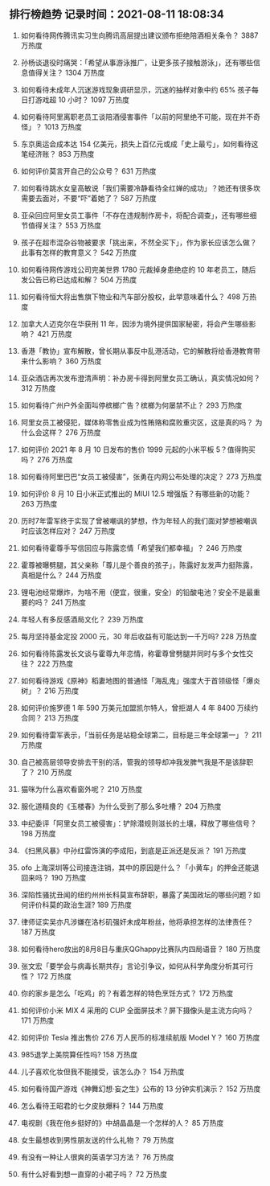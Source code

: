 
## 排行榜趋势 记录时间：2021-08-11 18:08:34
  
  1. 如何看待网传腾讯实习生向腾讯高层提出建议颁布拒绝陪酒相关条令？ 3887 万热度
    
  2. 孙杨谈退役时痛哭：「希望从事游泳推广，让更多孩子接触游泳」，还有哪些信息值得关注？ 1304 万热度
    
  3. 如何看待未成年人沉迷游戏现象调研显示，沉迷的抽样对象中约 65% 孩子每日打游戏超 10 小时？ 1097 万热度
    
  4. 如何看待阿里离职老员工谈陪酒侵害事件「以前的阿里绝不可能，现在并不奇怪」？ 1013 万热度
    
  5. 东京奥运会成本达 154 亿美元，损失上百亿元或成「史上最亏」，如何看待这笔经济账？ 853 万热度
    
  6. 如何评价莫言开自己的公众号？ 631 万热度
    
  7. 如何看待跳水女皇高敏说「我们需要冷静看待全红婵的成功」？她还有很多坎需要去面对，不要“吓”着她了？ 587 万热度
    
  8. 亚朵回应阿里女员工事件「不存在违规制作房卡，将配合调查」，还有哪些细节值得关注？ 553 万热度
    
  9. 孩子在超市混杂谷物被要求「挑出来，不然全买下」，作为家长应该怎么做？此事有怎样的教育意义？ 542 万热度
    
  10. 如何看待网传游戏公司完美世界 1780 元裁掉身患绝症的 10 年老员工，随后发公告已称已达成和解？ 504 万热度
    
  11. 如何看待恒大将出售旗下物业和汽车部分股权，此举意味着什么？ 498 万热度
    
  12. 加拿大人迈克尔在华获刑 11 年，因涉为境外提供国家秘密，将会产生哪些影响？ 421 万热度
    
  13. 香港「教协」宣布解散，曾长期从事反中乱港活动，它的解散将给香港教育带来什么影响？ 360 万热度
    
  14. 亚朵酒店再次发布澄清声明：补办房卡得到阿里女员工确认，真实情况如何？ 312 万热度
    
  15. 如何看待广州户外全面叫停槟榔广告？槟榔为何屡禁不止？ 293 万热度
    
  16. 阿里女员工被侵犯，媒体称零售业成为性贿赂和腐败重灾区，这是真的吗？ 为什么会这样？ 276 万热度
    
  17. 如何评价 2021 年 8 月 10 日发布的售价 1999 元起的小米平板 5？值得购买吗？ 276 万热度
    
  18. 如何看待阿里巴巴“女员工被侵害”，张勇在内网公布处理的决定？ 273 万热度
    
  19. 如何评价 8 月 10 日小米正式推出的 MIUI 12.5 增强版？有哪些新的功能？ 263 万热度
    
  20. 历时7年雷军终于实现了曾被嘲讽的梦想，作为年轻人的我们面对梦想被嘲讽时应该怎样应对？ 247 万热度
    
  21. 如何看待霍尊手写信回应与陈露恋情「希望我们都幸福」？ 246 万热度
    
  22. 霍尊被曝劈腿，其父亲称「尊儿是个善良的孩子」，陈露好友发声力挺陈露，真相是什么？ 244 万热度
    
  23. 锂电池经常爆炸，为啥不用（便宜，很重，安全）的铅酸电池？安全不是最重要的吗？ 241 万热度
    
  24. 年轻人有多反感酒局文化？ 239 万热度
    
  25. 每月坚持基金定投 2000 元，30 年后收益有可能达到一千万吗? 228 万热度
    
  26. 如何看待陈露发长文谈与霍尊九年恋情，称霍尊曾劈腿并同时与多个女性交往？ 222 万热度
    
  27. 如何看待游戏《原神》稻妻地图的普通怪「海乱鬼」强度大于首领级怪「爆炎树」？ 216 万热度
    
  28. 如何评价施罗德 1 年 590 万美元加盟凯尔特人，曾拒湖人 4 年 8400 万续约合同？ 213 万热度
    
  29. 如何看待雷军表示，「当前任务是站稳全球第二，目标是三年全球第一」？ 211 万热度
    
  30. 自己被高层领导安排去干别的活，管我的领导却冲我发脾气我是不是该辞职了？ 210 万热度
    
  31. 猫咪为什么喜欢看窗外呢？ 210 万热度
    
  32. 服化道精良的《玉楼春》为什么受到了那么多吐槽？ 204 万热度
    
  33. 中纪委评「阿里女员工被侵害」：铲除潜规则滋长的土壤，释放了哪些信号？ 198 万热度
    
  34. 《扫黑风暴》中孙红雷饰演的李成阳，到底是正派还是反派？ 191 万热度
    
  35. ofo 上海深圳等公司接连注销，其中的原因是什么？「小黄车」的押金还能退回来吗？ 190 万热度
    
  36. 深陷性骚扰丑闻的纽约州州长科莫宣布辞职，暴露了美国政坛的哪些问题？如何评价科莫的政治生涯? 189 万热度
    
  37. 律师证实吴亦凡涉嫌在洛杉矶强奸未成年粉丝，他将承担怎样的法律责任？ 187 万热度
    
  38. 如何看待hero放出的8月8日与重庆QGhappy比赛队内四局语音？ 180 万热度
    
  39. 张文宏「要学会与病毒长期共存」言论引争议，如何从科学角度分析其可行性？ 172 万热度
    
  40. 你的家乡是怎么「吃鸡」的？有着怎样的特色烹饪方式？ 172 万热度
    
  41. 如何评价小米 MIX 4 采用的 CUP 全面屏技术？屏下摄像头是主流方向吗？ 171 万热度
    
  42. 如何评价 Tesla 推出售价 27.6 万人民币的标准续航版 Model Y？ 160 万热度
    
  43. 985退学上美院算任性吗? 158 万热度
    
  44. 儿子喜欢化妆但我不能接受，该怎么办？ 154 万热度
    
  45. 如何看待国产游戏《神舞幻想·妄之生》公布的 13 分钟实机演示？ 152 万热度
    
  46. 怎么看待王昭君的七夕皮肤爆料？ 144 万热度
    
  47. 电视剧《我在他乡挺好的》中胡晶晶是一个怎样的人？ 85 万热度
    
  48. 女生最想收到男性朋友送的什么礼物？ 79 万热度
    
  49. 有没有一种让人很爽的英语学习方法？ 76 万热度
    
  50. 有什么好看到想一直穿的小裙子吗？ 72 万热度
    